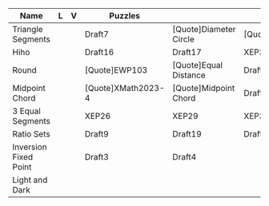 | Name                  | L | V | Puzzles            |                        |               |       |
| ----------------------- | --- | --- | -------------------- | ------------------------ | --------------- | ------- |
| Triangle Segments     |   |   | Draft7             | [Quote]Diameter Circle | [Quote]Flower |       |
| Hiho                  |   |   | Draft16            | Draft17                | XEP30         |       |
| Round                 |   |   | [Quote]EWP103      | [Quote]Equal Distance  | Draft18       |       |
| Midpoint Chord        |   |   | [Quote]XMath2023-4 | [Quote]Midpoint Chord  | Draft27       |       |
| 3 Equal Segments      |   |   | XEP26              | XEP29                  | XEP30         | XEP20 |
| Ratio Sets            |   |   | Draft9             | Draft19                | Draft20       |       |
| Inversion Fixed Point |   |   | Draft3             | Draft4                 |               |       |
| Light and Dark        |   |   |                    |                        |               |       |

